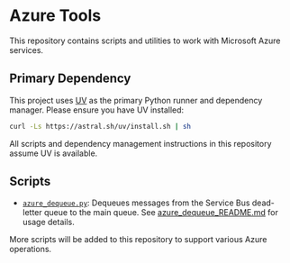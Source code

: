 # Azure Tools

This repository contains scripts and utilities to work with Microsoft Azure services.

## Primary Dependency

This project uses [UV](https://github.com/astral-sh/uv) as the primary Python runner and dependency manager. Please ensure you have UV installed:

```sh
curl -Ls https://astral.sh/uv/install.sh | sh
```

All scripts and dependency management instructions in this repository assume UV is available.

## Scripts

- [`azure_dequeue.py`](azure-servicebus-queue/azure_dequeue.py): Dequeues messages from the Service Bus dead-letter queue to the main queue. See [azure_dequeue_README.md](azure-servicebus-queue/azure_dequeue_README.md) for usage details.

More scripts will be added to this repository to support various Azure operations.
